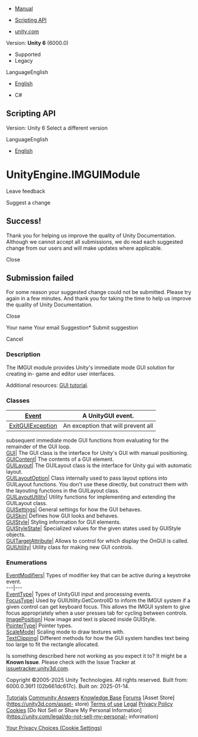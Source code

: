[ ]()

  * [Manual](../Manual/index.html)
  * [Scripting API](../ScriptReference/index.html)

  * [unity.com](https://unity.com/)

Version: **Unity 6** (6000.0)

  * Supported
  * Legacy

LanguageEnglish

  * [English]()

  * C#

[ ](https://docs.unity3d.com)

## Scripting API

Version: Unity 6 Select a different version

LanguageEnglish

  * [English]()

# UnityEngine.IMGUIModule

Leave feedback

Suggest a change

## Success!

Thank you for helping us improve the quality of Unity Documentation. Although
we cannot accept all submissions, we do read each suggested change from our
users and will make updates where applicable.

Close

## Submission failed

For some reason your suggested change could not be submitted. Please <a>try
again</a> in a few minutes. And thank you for taking the time to help us
improve the quality of Unity Documentation.

Close

Your name Your email Suggestion* Submit suggestion

Cancel

[ ]()

### Description

The IMGUI module provides Unity's immediate mode GUI solution for creating in-
game and editor user interfaces.

  
Additional resources: [GUI tutorial](../Manual/GUIScriptingGuide.html).

### Classes

[Event](Event.html)| A UnityGUI event.  
---|---  
[ExitGUIException](ExitGUIException.html)| An exception that will prevent all
subsequent immediate mode GUI functions from evaluating for the remainder of
the GUI loop.  
[GUI](GUI.html)| The GUI class is the interface for Unity's GUI with manual
positioning.  
[GUIContent](GUIContent.html)| The contents of a GUI element.  
[GUILayout](GUILayout.html)| The GUILayout class is the interface for Unity
gui with automatic layout.  
[GUILayoutOption](GUILayoutOption.html)| Class internally used to pass layout
options into GUILayout functions. You don't use these directly, but construct
them with the layouting functions in the GUILayout class.  
[GUILayoutUtility](GUILayoutUtility.html)| Utility functions for implementing
and extending the GUILayout class.  
[GUISettings](GUISettings.html)| General settings for how the GUI behaves.  
[GUISkin](GUISkin.html)| Defines how GUI looks and behaves.  
[GUIStyle](GUIStyle.html)| Styling information for GUI elements.  
[GUIStyleState](GUIStyleState.html)| Specialized values for the given states
used by GUIStyle objects.  
[GUITargetAttribute](GUITargetAttribute.html)| Allows to control for which
display the OnGUI is called.  
[GUIUtility](GUIUtility.html)| Utility class for making new GUI controls.  
  
### Enumerations

[EventModifiers](EventModifiers.html)| Types of modifier key that can be
active during a keystroke event.  
---|---  
[EventType](EventType.html)| Types of UnityGUI input and processing events.  
[FocusType](FocusType.html)| Used by GUIUtility.GetControlID to inform the
IMGUI system if a given control can get keyboard focus. This allows the IMGUI
system to give focus appropriately when a user presses tab for cycling between
controls.  
[ImagePosition](ImagePosition.html)| How image and text is placed inside
GUIStyle.  
[PointerType](PointerType.html)| Pointer types.  
[ScaleMode](ScaleMode.html)| Scaling mode to draw textures with.  
[TextClipping](TextClipping.html)| Different methods for how the GUI system
handles text being too large to fit the rectangle allocated.  
  
Is something described here not working as you expect it to? It might be a
**Known Issue**. Please check with the Issue Tracker at
[issuetracker.unity3d.com](https://issuetracker.unity3d.com).

Copyright ©2005-2025 Unity Technologies. All rights reserved. Built from:
6000.0.36f1 (02b661dc617c). Built on: 2025-01-14.

[Tutorials](https://unity3d.com/learn) [Community
Answers](https://answers.unity3d.com) [Knowledge
Base](https://support.unity3d.com/hc/en-us)
[Forums](https://forum.unity3d.com) [Asset Store](https://unity3d.com/asset-
store) [Terms of use](https://docs.unity3d.com/Manual/TermsOfUse.html)
[Legal](https://unity.com/legal) [Privacy
Policy](https://unity.com/legal/privacy-policy)
[Cookies](https://unity.com/legal/cookie-policy) [Do Not Sell or Share My
Personal Information](https://unity.com/legal/do-not-sell-my-personal-
information)

[Your Privacy Choices (Cookie Settings)](javascript:void\(0\);)

